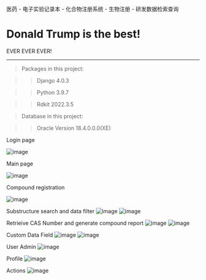 医药 - 电子实验记录本 - 化合物注册系统 - 生物注册 - 研发数据检索查询
# Donald Trump is the best!

EVER EVER EVER!



**********************************************
>Packages in this project:

>>Django                 4.0.3

>>Python                 3.9.7

>>Rdkit                  2022.3.5

>Database in this project:

>>Oracle                 Version 18.4.0.0.0(XE)

Login page

![image](https://user-images.githubusercontent.com/110211839/190570357-969a390d-de8b-45cf-87af-0d5c743443f4.png)

Main page

![image](https://user-images.githubusercontent.com/110211839/190569452-77fd6fc3-e266-4ec8-8fb2-c78f41f705a9.png)

Compound registration

![image](https://user-images.githubusercontent.com/110211839/190569556-7492f8b3-8916-4e41-8e03-78888b4fead9.png)

Substructure search and data filter
![image](https://user-images.githubusercontent.com/110211839/190569606-cc752875-5b0b-4de7-9851-ceb9b80ba1c0.png)
![image](https://user-images.githubusercontent.com/110211839/190569637-ae6fc69e-6147-4ce5-9d4b-00492ebe1192.png)


Retrieive CAS Number and generate compound report
![image](https://user-images.githubusercontent.com/110211839/190569708-6fcf5953-d08b-4f56-ac6e-fcf7d3e6cd7b.png)
![image](https://user-images.githubusercontent.com/110211839/190561267-a2767b68-1e5c-4871-8a3a-86e515a65fc3.png)


Custom Data Field
![image](https://user-images.githubusercontent.com/110211839/190569764-2bf52e17-6258-44da-b6e2-edc23d9432a9.png)
![image](https://user-images.githubusercontent.com/110211839/190569801-add77299-05a7-4ac8-8bf4-cf5f873dff62.png)

User Admin
![image](https://user-images.githubusercontent.com/110211839/190569868-3f5886b8-4a93-4f2a-9d88-df0a792c131d.png)

Profile
![image](https://user-images.githubusercontent.com/110211839/190569937-2bc78a0a-b4bf-49aa-ae62-defc22d9b96c.png)

Actions
![image](https://user-images.githubusercontent.com/110211839/190570055-8bd5b27b-8f3d-43b5-aa23-044dcf91438a.png)


